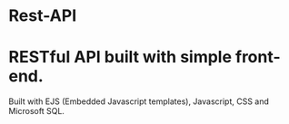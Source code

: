 # Rest-API

# RESTful API built with simple front-end.
Built with EJS (Embedded Javascript templates), Javascript, CSS and Microsoft SQL.

